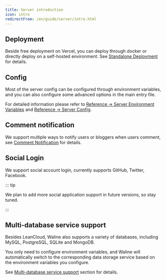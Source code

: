```yaml
---
title: Server introduction
icon: intro
redirectFrom: /en/guide/server/intro.html
---
```


## Deployment

Beside free deployment on Vercel, you can deploy through docker or directly deploy on a self-hosted environment. See [Standalone Deployment](./vps-deploy.md) for details.

## Config

Most of the server config can be configured through environment variables, and you can also configure some advanced options in the main entry file.

For detailed information please refer to [Reference → Server Environment Variables](../../reference/env.md) and [Reference → Server Config](../../reference/server.md).

## Comment notification

We support multiple ways to notify users or bloggers when users comment, see [Comment Notification](./notification.md) for details.

## Social Login

We support social account login, currently supports GitHub, Twitter, Facebook.

::: tip

We plan to add more social application support in future versions, so stay tuned.

:::

## Multi-database service support

Besides LeanCloud, Waline also supports a variety of databases, including MySQL, PostgreSQL, SQLite and MongoDB.

You only need to configure environment variables, and Waline will automatically switch to the corresponding data storage service based on the environment variables you configure.

See [Multi-database service support](./databases.md) section for details.
